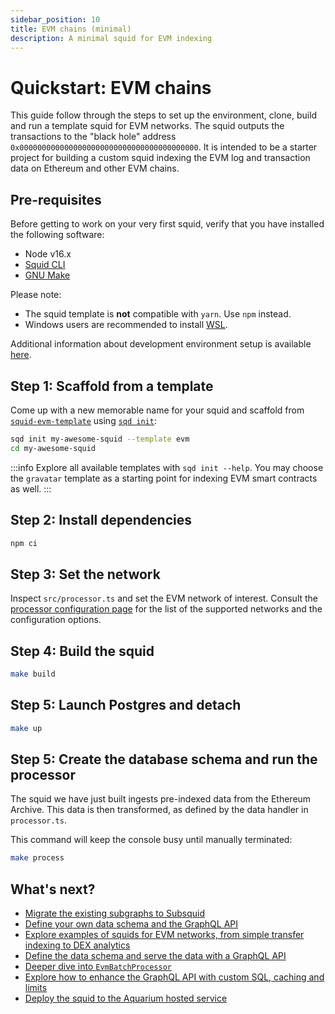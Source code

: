```yaml
---
sidebar_position: 10
title: EVM chains (minimal)
description: A minimal squid for EVM indexing
---
```


# Quickstart: EVM chains

This guide follow through the steps to set up the environment, clone, build and run a template squid for EVM networks. The squid outputs the transactions to the "black hole" address `0x0000000000000000000000000000000000000000`. It is intended to be a starter project for building a custom squid indexing the EVM log and transaction data on Ethereum and other EVM chains.

## Pre-requisites

Before getting to work on your very first squid, verify that you have installed the following software: 

- Node v16.x
- [Squid CLI](/squid-cli/installation)
- [GNU Make](https://www.gnu.org/software/make/)

Please note:
- The squid template is **not** compatible with `yarn`. Use `npm` instead.
- Windows users are recommended to install [WSL](https://docs.microsoft.com/en-us/windows/wsl/).

Additional information about development environment setup is available [here](/tutorials/development-environment-set-up).

## Step 1: Scaffold from a template

Come up with a new memorable name for your squid and scaffold from [`squid-evm-template`](https://github.com/subsquid/squid-evm-template)
using [`sqd init`](/squid-cli/init):

```bash
sqd init my-awesome-squid --template evm
cd my-awesome-squid
```

:::info
Explore all available templates with `sqd init --help`. You may choose the `gravatar` template as a starting point for indexing EVM smart contracts 
as well.
:::

##  Step 2: Install dependencies

```bash
npm ci
```

## Step 3: Set the network

Inspect `src/processor.ts` and set the EVM network of interest. Consult the [processor configuration page](/evm-indexing/configuration) 
for the list of the supported networks and the configuration options. 

## Step 4: Build the squid

```bash
make build
```

## Step 5: Launch Postgres and detach

```bash
make up
```


## Step 5: Create the database schema and run the processor

 The squid we have just built ingests pre-indexed data from the Ethereum Archive. This data is then transformed, as defined by the data handler in `processor.ts`.
 
 This command will keep the console busy until manually terminated:

```bash
make process
```


## What's next?

- [Migrate the existing subgraphs to Subsquid](/migrate/migrate-subgraph)
- [Define your own data schema and the GraphQL API](/graphql-api/schema-file)
- [Explore examples of squids for EVM networks, from simple transfer indexing to DEX analytics](/examples/evm)
- [Define the data schema and serve the data with a GraphQL API](/graphql-api/schema-file)
- [Deeper dive into `EvmBatchProcessor`](/evm-indexing)
- [Explore how to enhance the GraphQL API with custom SQL, caching and limits](/graphql-api)
- [Deploy the squid to the Aquarium hosted service](/deploy-squid)
